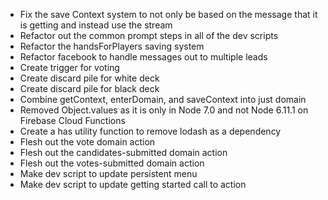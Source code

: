  - Fix the save Context system to not only be based on the message that it is
   getting and instead use the stream
 - Refactor out the common prompt steps in all of the dev scripts
 - Refactor the handsForPlayers saving system
 - Refactor facebook to handle messages out to multiple leads
 - Create trigger for voting
 - Create discard pile for white deck
 - Create discard pile for black deck
 - Combine getContext, enterDomain, and saveContext into just domain
 - Removed Object.values as it is only in Node 7.0 and not Node 6.11.1 on
   Firebase Cloud Functions
 - Create a has utility function to remove lodash as a dependency
 - Flesh out the vote domain action
 - Flesh out the candidates-submitted domain action
 - Flesh out the votes-submitted domain action
 - Make dev script to update persistent menu
 - Make dev script to update getting started call to action
